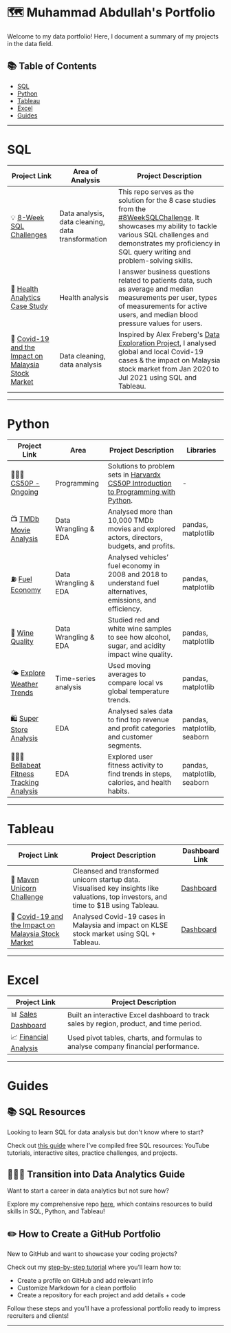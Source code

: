 # 🗺 Muhammad Abdullah's Portfolio

Welcome to my data portfolio! Here, I document a summary of my projects in the data field. 

## 📚 Table of Contents
- [SQL](#sql)
- [Python](#python)
- [Tableau](#tableau)
- [Excel](#excel)
- [Guides](#guides)

***

# SQL

| Project Link | Area of Analysis | Project Description | 
|---|---|---|
| 💡 [8-Week SQL Challenges](https://github.com/katiehuangx/8-Week-SQL-Challenge) | Data analysis, data cleaning, data transformation | This repo serves as the solution for the 8 case studies from the [#8WeekSQLChallenge](https://8weeksqlchallenge.com). It showcases my ability to tackle various SQL challenges and demonstrates my proficiency in SQL query writing and problem-solving skills. | 
| 🏥 [Health Analytics Case Study](https://github.com/katiehuangx/Serious-SQL-Apprenticeship/blob/main/Health%20Analytics%20Mini%20Case%20Study.md) | Health analysis | I answer business questions related to patients data, such as average and median measurements per user, types of measurements for active users, and median blood pressure values for users. |  
| 🦠 [Covid-19 and the Impact on Malaysia Stock Market](https://github.com/katiehuangx/Covid-19-and-Impact-on-Malaysia-stock-market) | Data cleaning, data analysis | Inspired by Alex Freberg's [Data Exploration Project](https://www.youtube.com/watch?v=qfyynHBFOsM), I analysed global and local Covid-19 cases & the impact on Malaysia stock market from Jan 2020 to Jul 2021 using SQL and Tableau. |  

***

# Python

| Project Link | Area | Project Description | Libraries |    
|---|---|---|---|
| 👨🏻‍💻 [CS50P - Ongoing](https://github.com/katiehuangx/CS50P/blob/main/README.md) | Programming | Solutions to problem sets in [Harvardx CS50P Introduction to Programming with Python](https://www.edx.org/course/cs50s-introduction-to-programming-with-python). | - | 
| 📺 [TMDb Movie Analysis](https://github.com/katiehuangx/Udacity-Data-Analyst-Nanodegree/blob/main/Project%202%20-%20TMDB%20Movie%20Analysis.ipynb) |   Data Wrangling & EDA | Analysed more than 10,000 TMDb movies and explored actors, directors, budgets, and profits. | pandas, matplotlib |   
| ⛽️ [Fuel Economy](https://github.com/katiehuangx/Udacity-Data-Analyst-Nanodegree/blob/main/Case%20Study%202%20-%20Fuel%20Economy.ipynb) | Data Wrangling & EDA | Analysed vehicles’ fuel economy in 2008 and 2018 to understand fuel alternatives, emissions, and efficiency. |  pandas, matplotlib |   
| 🍷 [Wine Quality](https://github.com/katiehuangx/Udacity-Data-Analyst-Nanodegree/blob/main/Case%20Study%201%20-%20Analysing%20Wine%20Quality.ipynb) | Data Wrangling & EDA | Studied red and white wine samples to see how alcohol, sugar, and acidity impact wine quality. | pandas, matplotlib |   
| 🌤 [Explore Weather Trends](https://github.com/katiehuangx/Udacity-Data-Analyst-Nanodegree/blob/main/Project%201%20-%20Explore%20Weather%20Trends.ipynb) | Time-series analysis | Used moving averages to compare local vs global temperature trends. | pandas, matplotlib |
| 🛍 [Super Store Analysis](https://github.com/katiehuangx/Super-Store-Analysis/blob/main/Super_Store_Analysis.ipynb) | EDA | Analysed sales data to find top revenue and profit categories and customer segments. | pandas, matplotlib, seaborn |
| 🏃🏻‍♂️ [Bellabeat Fitness Tracking Analysis](https://github.com/katiehuangx/Google-Data-Analytics-Capstone/blob/main/bellabeat-data-analysis.ipynb) | EDA | Explored user fitness activity to find trends in steps, calories, and health habits. | pandas, matplotlib, seaborn |

***

# Tableau

| Project Link | Project Description | Dashboard Link |
|---|---|---|
| 🦄 [Maven Unicorn Challenge](https://github.com/katiehuangx/Maven-Unicorn-Challenge) | Cleansed and transformed unicorn startup data. Visualised key insights like valuations, top investors, and time to $1B using Tableau. | [Dashboard](https://public.tableau.com/app/profile/katie.huang/viz/UnicornCompanies_16502745371460/Unicorns?publish=yes) |
| 🦠 [Covid-19 and the Impact on Malaysia Stock Market](https://github.com/katiehuangx/Covid-19-and-Impact-on-Malaysia-stock-market) | Analysed Covid-19 cases in Malaysia and impact on KLSE stock market using SQL + Tableau. | [Dashboard](https://public.tableau.com/app/profile/katie.huang/viz/Covid-19anditsimpactonKLSEIndexPriceinMalaysia/Dashboard1) |

***

# Excel

| Project Link | Project Description |
|---|---|
| 📊 [Sales Dashboard](https://github.com/yourusername/Excel-Projects) | Built an interactive Excel dashboard to track sales by region, product, and time period. |
| 📈 [Financial Analysis](https://github.com/yourusername/Excel-Projects) | Used pivot tables, charts, and formulas to analyse company financial performance. |

***

# Guides

## 📚 SQL Resources

Looking to learn SQL for data analysis but don't know where to start?  

Check out [this guide](https://github.com/katiehuangx/Transition-into-Data-Analytics?tab=readme-ov-file#-where-to-learn-sql) where I’ve compiled free SQL resources: YouTube tutorials, interactive sites, practice challenges, and projects.

## 👨🏻‍💻 Transition into Data Analytics Guide

Want to start a career in data analytics but not sure how?  

Explore my comprehensive repo [here](https://github.com/katiehuangx/Transition-into-Data-Analytics), which contains resources to build skills in SQL, Python, and Tableau!

## ✏️ How to Create a GitHub Portfolio

New to GitHub and want to showcase your coding projects?  

Check out my [step-by-step tutorial](https://github.com/katiehuangx/How-to-Create-a-GitHub-Portfolio/blob/main/README.md) where you’ll learn how to:  
- Create a profile on GitHub and add relevant info  
- Customize Markdown for a clean portfolio  
- Create a repository for each project and add details + code  

Follow these steps and you’ll have a professional portfolio ready to impress recruiters and clients!  

***

